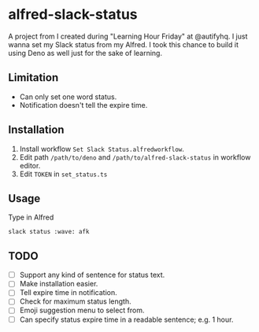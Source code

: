 # alfred-slack-status

A project from I created during "Learning Hour Friday" at @autifyhq. I just wanna set my Slack status from my Alfred. I took this chance to build it using Deno as well just for the sake of learning.

## Limitation

- Can only set one word status.
- Notification doesn't tell the expire time.

## Installation

1. Install workflow `Set Slack Status.alfredworkflow`.
2. Edit path `/path/to/deno` and `/path/to/alfred-slack-status` in workflow editor.
3. Edit `TOKEN` in `set_status.ts`

## Usage

Type in Alfred
```
slack status :wave: afk
```

## TODO

- [ ] Support any kind of sentence for status text.
- [ ] Make installation easier.
- [ ] Tell expire time in notification.
- [ ] Check for maximum status length.
- [ ] Emoji suggestion menu to select from.
- [ ] Can specify status expire time in a readable sentence; e.g. 1 hour.
